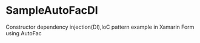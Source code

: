 # SampleAutoFacDI
Constructor dependency injection(DI),IoC pattern example in Xamarin Form using AutoFac 
